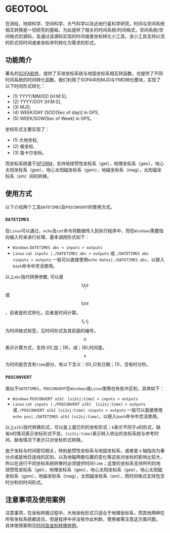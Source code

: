<!--
#markdown source of Mapoet Niphy 
#
#Author    :  Mapoet Niphy
#Date      :  2019
#Institude :  SHAO
#
-->
# GEOTOOL

在测绘、地球科学、空间科学、大气科学以及近地行星科学研究，时间与空间系统相互转换是一切研究的基础，为此提供了相关的时间系统/时间格式，空间系统/空间格式的源码，及通过该源码实现的时间或者坐标转化小工具。该小工具支持以流的形式将时间或者坐标序列转化为需求的形式。

## 功能简介

著名的[SOFA软件](http://www.iausofa.org/)，提供了天球坐标系统与地固坐标系相互转函数，也提供了不同时间系统的时间转化函数。我们利用了SOFA中的MJD与YMD转化模块，实现了以下时间形式转化：
* (1) YYYY/MM/DD [H:M:S],
* (2) YYYY/DOY [H:M:S],
* (3) MJD,
* (4) WEEK/DAY [SOD(Sec of day)] in GPS,
* (5) WEEK/SOW(Sec of Week) in GPS。

坐标形式主要实现了：
* (1) 大地坐标,
* (2) 极坐标,
* (3) 笛卡尔坐标。

而坐标系统基于[XFORM](https://naif.jpl.nasa.gov/pub/naif/toolkit_docs/FORTRAN/spicelib/sxform.html)，支持地球惯性坐标系（gei），地理坐标系（geo），地心太阳坐标系（gse），地心太阳磁坐标系（gsm），地磁坐标系（mag），太阳磁坐标系（sm）间的转换。

## 使用方式

以下介绍两个工具`DATETIMES`及`POSCONVERT`的使用方式。

### `DATETIMES`

在`Linux`可以通过，`echo`及`cat`命令将数据传入到执行程序中，而在`Windows`需要指向输入符来进行处理，基本调用形式如下：

* `Windows`
`DATETIMES abc < inputs > outputs`
* `Linux`
`cat inputs |./DATETIMES abc > outputs`
或`./DATETIMES abc <inputs > outputs`
一般可以直接使用`echo dates|./DATETIMES abc`，以嵌入`bash`命令中灵活使用。

以上`abc`指代转换参数, 可以是$$t_i t_j s$$或$$t_i o s$$，前者是形式转化，后者是时间计算。
$$t_i, t_j$$为时间格式标签，见时间形式及其前面的编号。
$$o$$表示计算方式，支持:(0),加；(9)，减；(8),时间差。
$$s$$为时间是否含有`time`部分，有以下含义：(0),只有日期；(1)，含有时分秒。

### `POSCONVERT`

类似于`DATETIMES`，`POSCONVERT`在`Windows`或`Linux`使用也有些许区别，具体如下：
* `Windows`
`POSCONVERT a[b]　[si2sj:time] < inputs > outputs`
* `Linux`
`cat inputs |./POSCONVERT a[b]  [si2sj:time] > outputs`
或`./POSCONVERT a[b] [si2sj:time] <inputs > outputs`
一般可以直接使用`echo pos|./DATETIMES a[b] [si2sj:time]`，以嵌入`bash`命令中灵活使用。

以上`a[b]`指代转换形式，可以是上面已列的坐标形式；`b`表示不同于`a`的形式，缺省`b`的情况表示坐标形式不变。` [si2sj:time] `表示转入转出的坐标系统与参考时间，缺省情况下表示只对坐标形式转换。

由于坐标与时间密切相关，特别是惯性坐标系与地固坐标系，或者是ｘ轴指向为春分点或是地日连线的区别，以及地磁两极位置的变化等这些对坐标的影响比较大，所以在进行不同坐标系统转换时必须提供时间`time`；这里的坐标系支持所列的地球惯性坐标系（gei），地理坐标系（geo），地心太阳坐标系（gse），地心太阳磁坐标系（gsm），地磁坐标系（mag），太阳磁坐标系（sm），而时间格式支持包含时分秒的时间形式。

## 注意事项及使用案例　

注意事项，在坐标转换过程中，大地坐标形式只适合于地理坐标系，而其他两种在所有坐标系统都适合。但是程序中并没有作此判断，使用者需注意这方面问题。
具体使用案例见[时间及坐标转换样例](https://github.com/Mapoet/GEOTOOL/blob/master/TEST/T_DATETIMES%2BPOS.sh)。
